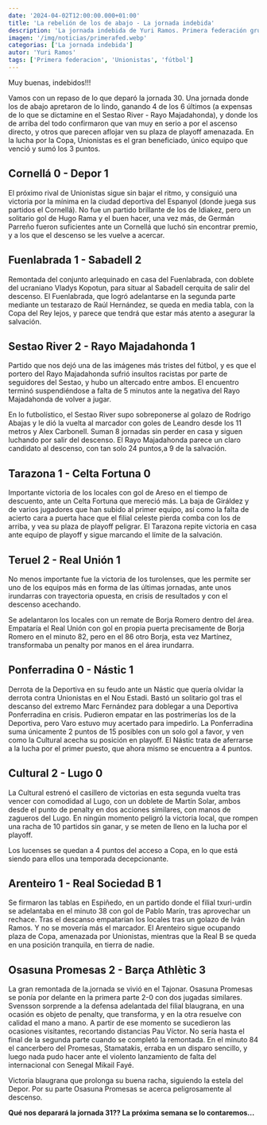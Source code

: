```yaml
---
date: '2024-04-02T12:00:00.000+01:00'
title: 'La rebelión de los de abajo - La jornada indebida'
description: 'La jornada indebida de Yuri Ramos. Primera federación grupo 1, jornada 30' 
imagen: '/img/noticias/primerafed.webp'
categorias: ['La jornada indebida']
autor: 'Yuri Ramos'
tags: ['Primera federacion', 'Unionistas', 'fútbol']
---
```


Muy buenas, indebidos!!!

Vamos con un repaso de lo que deparó la jornada 30. Una jornada donde los de abajo apretaron de lo lindo, ganando 4 de los 6 últimos (a expensas de lo que se dictamine en el Sestao River - Rayo Majadahonda), y donde los de arriba del todo confirmaron que van muy en serio a por el ascenso directo, y otros que parecen aflojar ven su plaza de playoff amenazada. En la lucha por la Copa, Unionistas es el gran beneficiado, único equipo que venció y sumó los 3 puntos.

## Cornellá 0 - Depor 1

El próximo rival de Unionistas sigue sin bajar el ritmo, y consiguió una victoria por la mínima en la ciudad deportiva del Espanyol (donde juega sus partidos el Cornellá). No fue un partido brillante de los de Idiakez, pero un solitario gol de Hugo Rama y el buen hacer, una vez más, de Germán Parreño fueron suficientes ante un Cornellá que luchó sin encontrar premio, y a los que el descenso se les vuelve a acercar.

## Fuenlabrada 1 - Sabadell 2

Remontada del conjunto arlequinado en casa del Fuenlabrada, con doblete del ucraniano Vladys Kopotun, para situar al Sabadell cerquita de salir del descenso. El Fuenlabrada, que logró adelantarse en la segunda parte mediante un testarazo de Raúl Hernández, se queda en media tabla, con la Copa del Rey lejos, y parece que tendrá que estar más atento a asegurar la salvación.

## Sestao River 2 - Rayo Majadahonda 1

Partido que nos dejó una de las imágenes más tristes del fútbol, y es que el portero del Rayo Majadahonda sufrió insultos racistas por parte de seguidores del Sestao, y hubo un altercado entre ambos. El encuentro terminó suspendiéndose a falta de 5 minutos ante la negativa del Rayo Majadahonda de volver a jugar.

En lo futbolístico, el Sestao River supo sobreponerse al golazo de Rodrigo Abajas y le dió la vuelta al marcador con goles de Leandro desde los 11 metros y Alex Carbonell. Suman 8 jornadas sin perder en casa y siguen luchando por salir del descenso. El Rayo Majadahonda parece un claro candidato al descenso, con tan solo 24 puntos,a 9 de la salvación.

## Tarazona 1 - Celta Fortuna 0

Importante victoria de los locales con gol de Areso en el tiempo de descuento, ante un Celta Fortuna que mereció más. La baja de Giráldez y de varios jugadores que han subido al primer equipo, así como la falta de acierto cara a puerta hace que el filial celeste pierda comba con los de arriba, y vea su plaza de playoff peligrar.
El Tarazona repite victoria en casa ante equipo de playoff y sigue marcando el límite de la salvación.

## Teruel 2 - Real Unión 1

No menos importante fue la victoria de los turolenses, que les permite ser uno de los equipos más en forma de las últimas jornadas, ante unos irundarras con trayectoria opuesta, en crisis de resultados y con el descenso acechando.

Se adelantaron los locales con un remate de Borja Romero dentro del área. Empataría el Real Unión con gol en propia puerta precisamente de Borja Romero en el minuto 82, pero en el 86 otro Borja, esta vez Martínez, transformaba un penalty por manos en el área irundarra.

## Ponferradina 0 - Nástic 1

Derrota de la Deportiva en su feudo ante un Nástic que quería olvidar la derrota contra Unionistas en el Nou Estadi. Bastó un solitario gol tras el descanso del extremo Marc Fernández para doblegar a una Deportiva Ponferradina en crisis. Pudieron empatar en las postrimerías  los de la Deportiva, pero Varo estuvo muy acertado para impedirlo. La Ponferradina suma únicamente 2 puntos de 15 posibles con un solo gol a favor, y ven como la Cultural acecha su posición en playoff. El Nástic trata de aferrarse a la lucha por el primer puesto, que ahora mismo se encuentra a 4 puntos.

## Cultural 2 - Lugo 0

La Cultural estrenó el casillero de victorias en esta segunda vuelta tras vencer con comodidad al Lugo, con un doblete de Martín Solar, ambos desde el punto de penalty en dos acciones similares, con manos de zagueros del Lugo. En ningún momento peligró la victoria local, que rompen una racha de 10 partidos sin ganar, y se meten de lleno en la lucha por el playoff.

Los lucenses se quedan a 4 puntos del acceso a Copa, en lo que está siendo para ellos una temporada decepcionante.

## Arenteiro 1 - Real Sociedad B 1

Se firmaron las tablas en Espiñedo, en un partido donde el filial txuri-urdin se adelantaba en el minuto 38 con gol de Pablo Marín, tras aprovechar un rechace. Tras el descanso empatarían los locales tras un golazo de Iván Ramos. Y no se movería más el marcador.
El Arenteiro sigue ocupando plaza de Copa, amenazada por Unionistas, mientras que la Real B se queda en una posición tranquila, en tierra de nadie.

## Osasuna Promesas 2 - Barça Athlètic 3

La gran remontada de la.jornada se vivió en el Tajonar. Osasuna Promesas se ponía por delante en la primera parte 2-0 con dos jugadas similares. Svensson sorprende a la defensa adelantada del filial blaugrana, en una ocasión es objeto de penalty, que transforma, y en la otra resuelve con calidad el mano a mano. A partir de ese momento se sucedieron las ocasiones visitantes, recortando distancias Pau Víctor. No sería hasta el final de la segunda parte cuando se completó la remontada. En el minuto 84 el cancerbero del Promesas, Stamatakis, erraba en un disparo sencillo, y luego nada pudo hacer ante el violento lanzamiento de falta del internacional con Senegal Mikail Fayé.

Victoria blaugrana que prolonga su buena racha, siguiendo la estela del Depor. Por su parte Osasuna Promesas se acerca peligrosamente al descenso.

**Qué nos deparará la jornada 31?? La próxima semana se lo contaremos...**
